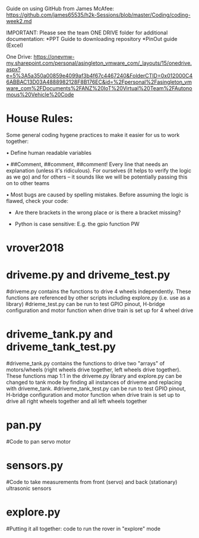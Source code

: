 Guide on using GitHub from James McAfee:
https://github.com/james65535/h2k-Sessions/blob/master/Coding/coding-week2.md

IMPORTANT: Please see the team ONE DRIVE folder for additional documentation:
*PPT Guide to downloading repository
*PinOut guide (Excel)

One Drive: https://onevmw-my.sharepoint.com/personal/asingleton_vmware_com/_layouts/15/onedrive.aspx?e=5%3A5a350a00859e4099af3b4f67c4467240&FolderCTID=0x012000C46ABBAC13D03A4888982128F8B176EC&id=%2Fpersonal%2Fasingleton_vmware_com%2FDocuments%2FANZ%20IoT%20Virtual%20Team%2FAutonomous%20Vehicle%20Code

# House Rules:

Some general coding hygene practices to make it easier for us to work together:

•	Define human readable variables

•	##Comment, ##comment, ##comment! Every line that needs an explanation (unless it's ridiculous). For ourselves (it helps to verify the logic as we go) and for others – it sounds like we will be potentially passing this on to other teams

•	Most bugs are caused by spelling mistakes. Before assuming the logic is flawed, check your code:

  * Are there brackets in the wrong place or is there a bracket missing?
  
  * Python is case sensitive: E.g. the gpio function PW



# vrover2018
# driveme.py and driveme_test.py
  #driveme.py contains the functions to drive 4 wheels independently. These functions are referenced by other scripts including explore.py (i.e. use as a library)
  #drieme_test.py can be run to test GPIO pinout, H-bridge configuration and motor function when drive train is set up for 4 wheel drive

# driveme_tank.py and driveme_tank_test.py
  #driveme_tank.py contains the functions to drive two "arrays" of motors/wheels (right wheels drive together, left wheels drive together). These functions map 1:1 in the driveme.py library and explore.py can be changed to tank mode by finding all instances of driveme and replacing with driveme_tank.
  #driveme_tank_test.py can be run to test GPIO pinout, H-bridge configuration and motor function when drive train is set up to drive all right wheels together and all left wheels together

# pan.py
  #Code to pan servo motor
# sensors.py
  #Code to take measurements from front (servo) and back (stationary) ultrasonic sensors
# explore.py
  #Putting it all together: code to run the rover in "explore" mode
